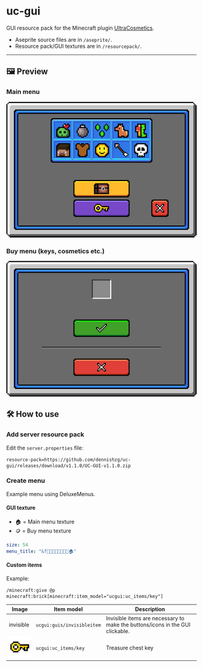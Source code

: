 # uc-gui

GUI resource pack for the Minecraft plugin [UltraCosmetics](https://www.spigotmc.org/resources/10905/).

- Aseprite source files are in `/aseprite/`.
- Resource pack/GUI textures are in `/resourcepack/`.

---

## 🖼️ Preview

### Main menu

![Main menu](.github/readme-assets/preview-bg_main.png)

### Buy menu (keys, cosmetics etc.)

![Buy menu](.github/readme-assets/preview-bg_buy.png)

## 🛠️ How to use

### Add server resource pack

Edit the `server.properties` file:

```properties
resource-pack=https://github.com/dennishzg/uc-gui/releases/download/v1.1.0/UC-GUI-v1.1.0.zip
```

### Create menu

Example menu using DeluxeMenus.

#### GUI texture

- 🏠 = Main menu texture
- 🪙 = Buy menu texture

```yaml
size: 54
menu_title: "&f🎲🎲🎲🎲🎲🎲🎲🎲🏠"
```

#### Custom items

Example:

```
/minecraft:give @p minecraft:brick[minecraft:item_model="ucgui:uc_items/key"]
```

| Image                         | Item model                 | Description |
| ----------------------------- | -------------------------- | ----------- |
| invisible                     | `ucgui:guis/invisibleitem` | Invisible items are necessary to make the buttons/icons in the GUI clickable. |
| ![Key][p-key]                 | `ucgui:uc_items/key`       | Treasure chest key |

[p-key]: .github/readme-assets/preview-key.png
